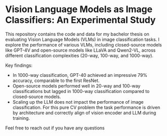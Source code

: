 # Vision Language Models as Image Classifiers: An Experimental Study

This repository contains the code and data for my bachelor thesis on evaluating Vision Language Models (VLMs) in image classification tasks.
I explore the performance of various VLMs, including closed-source models like GPT-4V and open-source models like LLaVA and Qwen2-VL, across different classification complexities (20-way, 100-way, and 1000-way).

Key findings:
- In 1000-way classification, GPT-40 achieved an impressive 79% accuracy, comparable to the first ResNet.
- Open-source models performed well in 20-way and 100-way classifications but lagged in 1000-way classification compared to closed-source models.
- Scaling up the LLM does not impact the performance of image classification. For this pure CV problem the task performance is driven by architecture and correctly align of vision encoder and LLM during training.

Feel free to reach out if you have any questions
